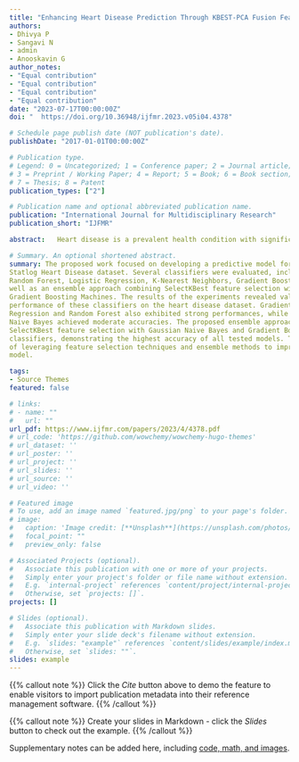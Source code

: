```yaml
---
title: "Enhancing Heart Disease Prediction Through KBEST-PCA Fusion Feature Selection and Ensemble Modeling With Gaussian Naive Bayes Boosting"
authors:
- Dhivya P
- Sangavi N
- admin
- Anooskavin G
author_notes:
- "Equal contribution"
- "Equal contribution"
- "Equal contribution"
- "Equal contribution"
date: "2023-07-17T00:00:00Z"
doi: "	https://doi.org/10.36948/ijfmr.2023.v05i04.4378"

# Schedule page publish date (NOT publication's date).
publishDate: "2017-01-01T00:00:00Z"

# Publication type.
# Legend: 0 = Uncategorized; 1 = Conference paper; 2 = Journal article;
# 3 = Preprint / Working Paper; 4 = Report; 5 = Book; 6 = Book section;
# 7 = Thesis; 8 = Patent
publication_types: ["2"]

# Publication name and optional abbreviated publication name.
publication: "International Journal for Multidisciplinary Research"
publication_short: "IJFMR"

abstract: 	Heart disease is a prevalent health condition with significant implications for patient health and well-being. Accurate and timely diagnosis plays a crucial role in effective treatment and management. In this study, we propose a combined approach using SelectKBest, Gaussian Naive Bayes (GNB), and Gradient Boosting Machines (GBM) to develop a robust predictive model for heart disease diagnosis. The SelectKBest algorithm is employed to identify the most informative features from the Statlog Heart Disease dataset. Statistical measures such as chi-squared test are utilized to select the top K features that exhibit the strongest associations with the target variable. The selected features are then used to train a GNB classifier, capturing the probabilistic relationships between the features and the diagnosis of heart disease. Predictions generated from the GNB model are combined with the original features, creating an extended feature matrix. Subsequently, a GBM ensemble model is trained on the extended feature matrix, leveraging the sequential combination of weak learners to improve the overall predictive performance. To evaluate the effectiveness of the proposed approach, extensive experiments are conducted on the Statlog Heart Disease dataset. Performance metrics including accuracy, precision, recall, and F1 score are used to compare the combined SelectKBest-GNB-GBM approach against individual classifiers and existing methods.

# Summary. An optional shortened abstract.
summary: The proposed work focused on developing a predictive model for heart disease using the
Statlog Heart Disease dataset. Several classifiers were evaluated, including Decision Tree, Naive Bayes,
Random Forest, Logistic Regression, K-Nearest Neighbors, Gradient Boosting, Gaussian Naive Bayes, as
well as an ensemble approach combining SelectKBest feature selection with Gaussian Naive Bayes and
Gradient Boosting Machines. The results of the experiments revealed valuable insights into the
performance of these classifiers on the heart disease dataset. Gradient Boosting emerged as the top performing individual classifier, achieving the highest accuracy among the tested models. Logistic
Regression and Random Forest also exhibited strong performances, while Naive Bayes and Gaussian
Naive Bayes achieved moderate accuracies. The proposed ensemble approach, which combined
SelectKBest feature selection with Gaussian Naive Bayes and Gradient Boosting, outperformed individual
classifiers, demonstrating the highest accuracy of all tested models. This highlights the potential benefits
of leveraging feature selection techniques and ensemble methods to improve the predictive power of the
model.

tags:
- Source Themes
featured: false

# links:
# - name: ""
#   url: ""
url_pdf: https://www.ijfmr.com/papers/2023/4/4378.pdf
# url_code: 'https://github.com/wowchemy/wowchemy-hugo-themes'
# url_dataset: ''
# url_poster: ''
# url_project: ''
# url_slides: ''
# url_source: ''
# url_video: ''

# Featured image
# To use, add an image named `featured.jpg/png` to your page's folder. 
# image:
#   caption: 'Image credit: [**Unsplash**](https://unsplash.com/photos/jdD8gXaTZsc)'
#   focal_point: ""
#   preview_only: false

# Associated Projects (optional).
#   Associate this publication with one or more of your projects.
#   Simply enter your project's folder or file name without extension.
#   E.g. `internal-project` references `content/project/internal-project/index.md`.
#   Otherwise, set `projects: []`.
projects: []

# Slides (optional).
#   Associate this publication with Markdown slides.
#   Simply enter your slide deck's filename without extension.
#   E.g. `slides: "example"` references `content/slides/example/index.md`.
#   Otherwise, set `slides: ""`.
slides: example
---
```


{{% callout note %}}
Click the *Cite* button above to demo the feature to enable visitors to import publication metadata into their reference management software.
{{% /callout %}}

{{% callout note %}}
Create your slides in Markdown - click the *Slides* button to check out the example.
{{% /callout %}}

Supplementary notes can be added here, including [code, math, and images](https://wowchemy.com/docs/writing-markdown-latex/).
